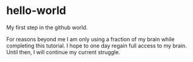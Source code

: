 # hello-world
My first step in the github world. 

For reasons beyond me I am only using a fraction of my brain while completing this tutorial.  I hope to one day regain full access to my brain.  Until then, I will continue my current struggle.  
